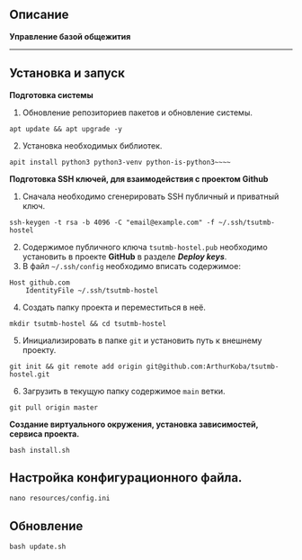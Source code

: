 ## Описание

**Управление базой общежития**

---

## Установка и запуск

**Подготовка системы**
1. Обновление репозиториев пакетов и обновление системы.
```
apt update && apt upgrade -y
```
2. Установка необходимых библиотек.
```
apit install python3 python3-venv python-is-python3~~~~
```

**Подготовка SSH ключей, для взаимодействия с проектом Github**

1. Сначала необходимо сгенерировать SSH публичный и приватный ключ.
```
ssh-keygen -t rsa -b 4096 -C "email@example.com" -f ~/.ssh/tsutmb-hostel
```
2. Содержимое публичного ключа `tsutmb-hostel.pub` необходимо установить в проекте **GitHub** в разделе _**Deploy keys**_.
3. В файл `~/.ssh/config` необходимо вписать содержимое:
```
Host github.com
    IdentityFile ~/.ssh/tsutmb-hostel
```
4. Создать папку проекта и переместиться в неё.
```
mkdir tsutmb-hostel && cd tsutmb-hostel
```
5. Инициализировать в папке `git` и установить путь к внешнему проекту.
```
git init && git remote add origin git@github.com:ArthurKoba/tsutmb-hostel.git
```
6. Загрузить в текущую папку содержимое `main` ветки.
```
git pull origin master
```
**Создание виртуального окружения, установка зависимостей, сервиса проекта.**
```
bash install.sh
```

## Настройка конфигурационного файла.
```
nano resources/config.ini
```

## Обновление

```
bash update.sh
```
